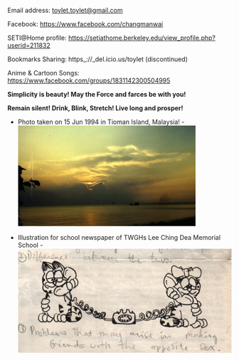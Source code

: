 Email address: toylet.toylet@gmail.com

Facebook: https://www.facebook.com/changmanwai

SETI@Home profile: https://setiathome.berkeley.edu/view_profile.php?userid=211832

Bookmarks Sharing: https_://_del.icio.us/toylet (discontinued)

Anime & Cartoon Songs: https://www.facebook.com/groups/1831142300504995 

**Simplicity is beauty! May the Force and farces be with you!**

**Remain silent! Drink, Blink, Stretch! Live long and prosper!**

* Photo taken on 15 Jun 1994 in Tioman Island, Malaysia!
-![Photo taken on 15 Jun 1994 in Tioman Island, Malaysia!)](19940615.jpg)

* Illustration for school newspaper of TWGHs Lee Ching Dea Memorial School
-![Illustration for school newspaper when I was studying in TWGHs Lee Ching Dea Memorial School!)](lcdmc.dating.jpg)

